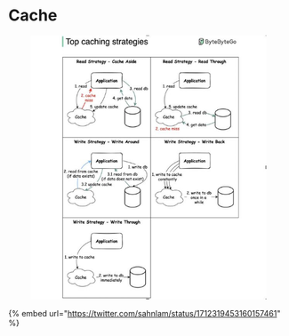 # Cache



<div data-full-width="true">

<figure><img src="../../.gitbook/assets/image (1).png" alt=""><figcaption></figcaption></figure>

</div>

{% embed url="https://twitter.com/sahnlam/status/1712319453160157461" %}
